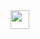 <img src = "https://gfycat.com/abandonedgreatblowfish-dragon-ball-super-ultra-instinct" width = "30px">